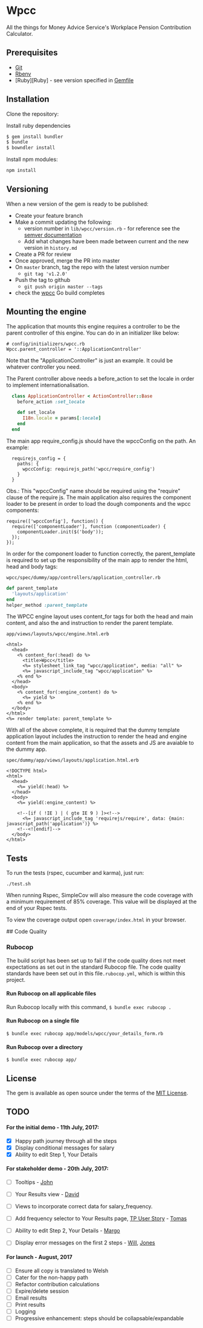 # Wpcc

All the things for Money Advice Service's Workplace Pension Contribution Calculator.

## Prerequisites

* [Git](http://git-scm.com)
* [Rbenv](https://github.com/rbenv/rbenv)
* [Ruby][Ruby] - see version specified in [Gemfile](Gemfile)

## Installation

Clone the repository:

Install ruby dependencies
```sh
$ gem install bundler
$ bundle
$ bowndler install
```

Install npm modules:

```sh
npm install
```

## Versioning
When a new version of the gem is ready to be published:
- Create your feature branch
- Make a commit updating the following:
  - version number in `lib/wpcc/version.rb` - for reference see the [semver documentation](semver.org)
  - Add what changes have been made between current and the new version in `history.md`
- Create a PR for review
- Once approved, merge the PR into master
- On `master` branch, tag the repo with the latest version number
  - `git tag 'v1.2.0'`
- Push the tag to github
  - `git push origin master --tags`
- check the [wpcc](https://go.dev.mas.local/go/tab/pipeline/history/wpcc) Go build completes

## Mounting the engine

The application that mounts this engine requires a controller to be the parent
controller of this engine. You can do in an initializer like below:

```
# config/initializers/wpcc.rb
Wpcc.parent_controller = '::ApplicationController'
```

Note that the "ApplicationController" is just an example. It could be whatever
controller you need.

The Parent controller above needs a before_action to set the locale in order to
implement internationalisation.

```ruby
  class ApplicationController < ActionController::Base
    before_action :set_locale

    def set_locale
      I18n.locale = params[:locale]
    end
  end
```

The main app require_config.js should have the wpccConfig on the path.
An example:

```
  requirejs_config = {
    paths: {
      wpccConfig: requirejs_path('wpcc/require_config')
    }
  }
```

Obs.: This "wpccConfig" name should be required using the "require" clause of
the require js. The main application also requires the component loader to
be present in order to load the dough components and the wpcc components:

```
require(['wpccConfig'], function() {
  require(['componentLoader'], function (componentLoader) {
    componentLoader.init($('body'));
  });
});
```

In order for the component loader to function correctly, the parent_template
is required to set up the responsibility of the main app to render the html,
head and body tags:

``wpcc/spec/dummy/app/controllers/application_controller.rb``
```ruby
def parent_template
  'layouts/application'
end
helper_method :parent_template
```

The WPCC engine layout uses content_for tags for both the head
and main content, and also the and instruction to render the parent template.

``app/views/layouts/wpcc/engine.html.erb``

```
<html>
  <head>
    <% content_for(:head) do %>
      <title>Wpcc</title>
      <%= stylesheet_link_tag "wpcc/application", media: "all" %>
      <%= javascript_include_tag "wpcc/application" %>
    <% end %>
  </head>
  <body>
    <% content_for(:engine_content) do %>
      <%= yield %>
    <% end %>
  </body>
</html>
<%= render template: parent_template %>
```

With all of the above complete, it is required that the dummy template application
layout includes the instruction to render the head and engine content from the
main application, so that the assets and JS are avaiable to the dummy app.

``
spec/dummy/app/views/layouts/application.html.erb
``
```
<!DOCTYPE html>
<html>
  <head>
    <%= yield(:head) %>
  </head>
  <body>
    <%= yield(:engine_content) %>

    <!--[if ( !IE ) | ( gte IE 9 ) ]><!-->
      <%= javascript_include_tag 'requirejs/require', data: {main: javascript_path('application')} %>
    <!--<![endif]-->
  </body>
</html>
```

## Tests

To run the tests (rspec, cucumber and karma), just run:

```
./test.sh
```

When running Rspec, SimpleCov will also measure the code coverage with a minimum requirement of 85% coverage.
This value will be displayed at the end of your Rspec tests.

To view the coverage output open `coverage/index.html` in your browser.

## Code Quality
### Rubocop
The build script has been set up to fail if the code quality does not meet expectations as set out in the standard Rubocop file. The code quality standards have been set out in this file`.rubocop.yml`, which is within this project.

#### Run Rubocop on all applicable files
Run Rubocop locally with this command, `$ bundle exec rubocop .`

#### Run Rubocop on a single file
`$ bundle exec rubocop app/models/wpcc/your_details_form.rb`

#### Run Rubocop over a directory
`$ bundle exec rubocop app/`

## License

The gem is available as open source under the terms of the [MIT License](http://opensource.org/licenses/MIT).

## TODO

#### For the initial demo - 11th July, 2017:

- [x] Happy path journey through all the steps
- [x] Display conditional messages for salary
- [x] Ability to edit Step 1, Your Details

#### For stakeholder demo - 20th July, 2017:

- [ ] Tooltips - [John](https://maswiki.valiantyscloud.net/display/~john.player)
- [ ] Your Results view - [David](https://maswiki.valiantyscloud.net/display/~dtrussler)
- [ ] Views to incorporate correct data for salary_frequency.
- [ ] Add frequency selector to Your Results page, [TP User Story](https://moneyadviceservice.tpondemand.com/RestUI/Board.aspx?acid=74E24C42BB81286E55C11FA8BF7FAAF3#page=board/5624876525867731357&appConfig=eyJhY2lkIjoiREI4ODcwRjkxMDNDRTM2NTlBMzhDNTRBRTVBNUU1N0UifQ==&boardPopup=userstory/8406/silent) - [Tomas](https://maswiki.valiantyscloud.net/display/~tdestefi)
- [ ] Ability to edit Step 2, Your Details - [Margo](https://maswiki.valiantyscloud.net/display/~margo.urey)
- [ ] Display error messages on the first 2 steps - [Will](https://maswiki.valiantyscloud.net/display/~will.hall), [Jones](https://maswiki.valiantyscloud.net/display/~jones.agyemang)


#### For launch - August, 2017

- [ ] Ensure all copy is translated to Welsh
- [ ] Cater for the non-happy path
- [ ] Refactor contribution calculations
- [ ] Expire/delete session
- [ ] Email results
- [ ] Print results
- [ ] Logging
- [ ] Progressive enhancement: steps should be collapsable/expandable
